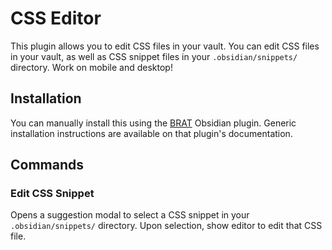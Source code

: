 # CSS Editor

This plugin allows you to edit CSS files in your vault. You can edit CSS files in your vault, as well as CSS snippet files in your `.obsidian/snippets/` directory. Work on mobile and desktop!

## Installation

You can manually install this using the [BRAT](https://github.com/TfTHacker/obsidian42-brat) Obsidian plugin. Generic installation instructions are available on that plugin's documentation.

## Commands

### Edit CSS Snippet

Opens a suggestion modal to select a CSS snippet in your `.obsidian/snippets/` directory. Upon selection, show editor to edit that CSS file.
